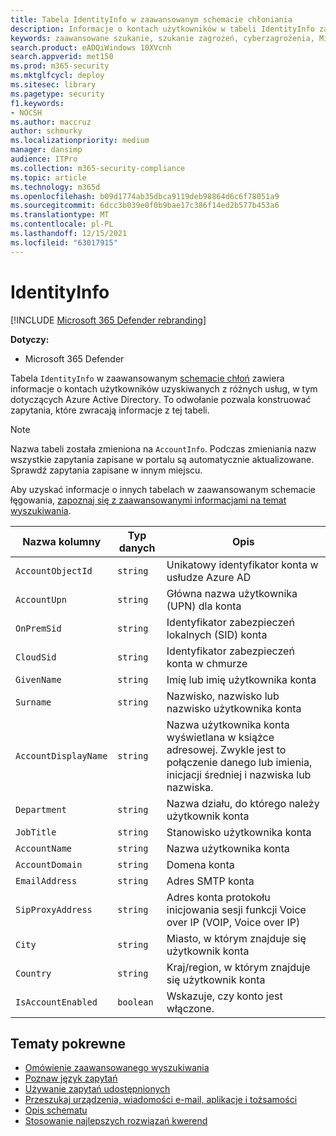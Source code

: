```yaml
---
title: Tabela IdentityInfo w zaawansowanym schemacie chłoniania
description: Informacje o kontach użytkowników w tabeli IdentityInfo zaawansowanego schematu wyszukiwania
keywords: zaawansowane szukanie, szukanie zagrożeń, cyberzagrożenia, Microsoft 365 Defender, microsoft 365, m365, wyszukiwanie, zapytanie, telemetria, informacje o schemacie, kusto, tabela, kolumna, typ danych, opis, AccountInfo, IdentityInfo, konto
search.product: eADQiWindows 10XVcnh
search.appverid: met150
ms.prod: m365-security
ms.mktglfcycl: deploy
ms.sitesec: library
ms.pagetype: security
f1.keywords:
- NOCSH
ms.author: maccruz
author: schmurky
ms.localizationpriority: medium
manager: dansimp
audience: ITPro
ms.collection: m365-security-compliance
ms.topic: article
ms.technology: m365d
ms.openlocfilehash: b09d1774ab35dbca9119deb98864d6c6f78051a9
ms.sourcegitcommit: 6dcc3b039e0f0b9bae17c386f14ed2b577b453a6
ms.translationtype: MT
ms.contentlocale: pl-PL
ms.lasthandoff: 12/15/2021
ms.locfileid: "63017915"
---
```

# <a name="identityinfo"></a>IdentityInfo

[!INCLUDE [Microsoft 365 Defender rebranding](../includes/microsoft-defender.md)]


**Dotyczy:**
- Microsoft 365 Defender

Tabela `IdentityInfo` w zaawansowanym [schemacie chłoń](advanced-hunting-overview.md) zawiera informacje o kontach użytkowników uzyskiwanych z różnych usług, w tym dotyczących Azure Active Directory. To odwołanie pozwala konstruować zapytania, które zwracają informacje z tej tabeli.

>[!NOTE]
>Nazwa tabeli została zmieniona na `AccountInfo`. Podczas zmieniania nazw wszystkie zapytania zapisane w portalu są automatycznie aktualizowane. Sprawdź zapytania zapisane w innym miejscu.

Aby uzyskać informacje o innych tabelach w zaawansowanym schemacie łęgowania, [zapoznaj się z zaawansowanymi informacjami na temat wyszukiwania](advanced-hunting-schema-tables.md).

| Nazwa kolumny | Typ danych | Opis |
|-------------|-----------|-------------|
| `AccountObjectId` | `string` | Unikatowy identyfikator konta w usłudze Azure AD |
| `AccountUpn` | `string` | Główna nazwa użytkownika (UPN) dla konta |
| `OnPremSid` | `string` | Identyfikator zabezpieczeń lokalnych (SID) konta |
| `CloudSid` | `string` | Identyfikator zabezpieczeń konta w chmurze |
| `GivenName` | `string` | Imię lub imię użytkownika konta |
| `Surname` | `string` | Nazwisko, nazwisko lub nazwisko użytkownika konta |
| `AccountDisplayName` | `string` | Nazwa użytkownika konta wyświetlana w książce adresowej. Zwykle jest to połączenie danego lub imienia, inicjacji średniej i nazwiska lub nazwiska. |
| `Department` | `string` | Nazwa działu, do którego należy użytkownik konta |
| `JobTitle` | `string` | Stanowisko użytkownika konta |
| `AccountName` | `string` | Nazwa użytkownika konta |
| `AccountDomain` | `string` | Domena konta |
| `EmailAddress` | `string` | Adres SMTP konta |
| `SipProxyAddress` | `string` | Adres konta protokołu inicjowania sesji funkcji Voice over IP (VOIP, Voice over IP) |
| `City` | `string` | Miasto, w którym znajduje się użytkownik konta |
| `Country` | `string` | Kraj/region, w którym znajduje się użytkownik konta |
| `IsAccountEnabled` | `boolean` | Wskazuje, czy konto jest włączone. |

## <a name="related-topics"></a>Tematy pokrewne
- [Omówienie zaawansowanego wyszukiwania](advanced-hunting-overview.md)
- [Poznaw język zapytań](advanced-hunting-query-language.md)
- [Używanie zapytań udostępnionych](advanced-hunting-shared-queries.md)
- [Przeszukaj urządzenia, wiadomości e-mail, aplikacje i tożsamości](advanced-hunting-query-emails-devices.md)
- [Opis schematu](advanced-hunting-schema-tables.md)
- [Stosowanie najlepszych rozwiązań kwerend](advanced-hunting-best-practices.md)
